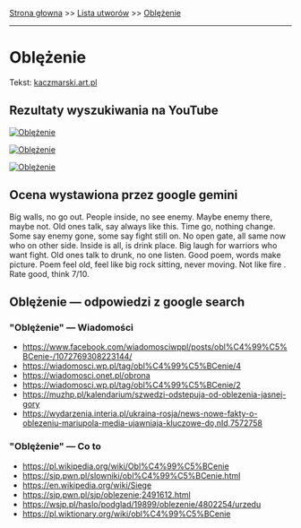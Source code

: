 [Strona głowna](../index.md) >> [Lista utworów](../list.md) >> [Oblężenie](366.md)

---

# Oblężenie

Tekst: [kaczmarski.art.pl](https://www.kaczmarski.art.pl/tworczosc/wiersze/oblezenie/)

## Rezultaty wyszukiwania na YouTube

[![Oblężenie](http://img.youtube.com/vi/59iOpirD5wA/0.jpg)](https://www.youtube.com/watch?v=59iOpirD5wA "Jacek Kaczmarski - Oblężenie - YouTube")

[![Oblężenie](http://img.youtube.com/vi/NTNcxGVgn9I/0.jpg)](https://www.youtube.com/watch?v=NTNcxGVgn9I "Jacek Kaczmarski - Nasza klasa - YouTube")

[![Oblężenie](http://img.youtube.com/vi/1UIzl4_SFp4/0.jpg)](https://www.youtube.com/watch?v=1UIzl4_SFp4 "Jacek Kaczmarski Obława - YouTube")

## Ocena wystawiona przez google gemini

Big walls, no go out. People inside, no see enemy. Maybe enemy there, maybe not. Old ones talk, say always like this. 
Time go, nothing change. Some say enemy gone, some say fight still on. No open gate, all same now who on other side.
Inside is all, is drink place. Big laugh for warriors who want fight. Old ones talk to drunk, no one listen. Good poem, words make picture.
Poem feel old, feel like big rock sitting, never moving. Not like fire . Rate good, think 7/10.


## Oblężenie — odpowiedzi z google search

### "Oblężenie" — Wiadomości

 - <https://www.facebook.com/wiadomosciwppl/posts/obl%C4%99%C5%BCenie-/1072769308223144/>
 - <https://wiadomosci.wp.pl/tag/obl%C4%99%C5%BCenie/4>
 - <https://wiadomosci.onet.pl/obrona>
 - <https://wiadomosci.wp.pl/tag/obl%C4%99%C5%BCenie/2>
 - <https://muzhp.pl/kalendarium/szwedzi-odstepuja-od-oblezenia-jasnej-gory>
 - <https://wydarzenia.interia.pl/ukraina-rosja/news-nowe-fakty-o-oblezeniu-mariupola-media-ujawniaja-kluczowe-do,nId,7572758>

### "Oblężenie" — Co to

 - <https://pl.wikipedia.org/wiki/Obl%C4%99%C5%BCenie>
 - <https://sjp.pwn.pl/slowniki/obl%C4%99%C5%BCenie.html>
 - <https://en.wikipedia.org/wiki/Siege>
 - <https://sjp.pwn.pl/sjp/oblezenie;2491612.html>
 - <https://wsjp.pl/haslo/podglad/19899/oblezenie/4802254/urzedu>
 - <https://pl.wiktionary.org/wiki/obl%C4%99%C5%BCenie>

